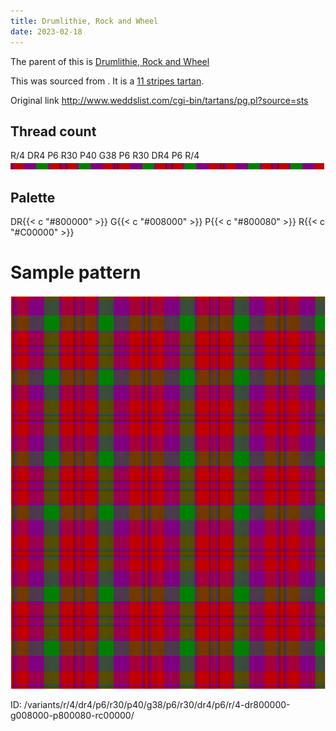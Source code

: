 ```yaml
---
title: Drumlithie, Rock and Wheel
date: 2023-02-18
---
```

The parent of this is [Drumlithie, Rock and Wheel](/tartans/r/4/dr4/p6/r30/p40/g38/p6/r30/dr4/p6/r/4/)


This was sourced from <no value>.  It is a [11 stripes tartan](/stripes/stripes11/).

Original link http://www.weddslist.com/cgi-bin/tartans/pg.pl?source=sts

## Thread count
R/4 DR4 P6 R30 P40 G38 P6 R30 DR4 P6 R/4
![Sett](sett.png)

## Palette
DR{{< c "#800000" >}} G{{< c "#008000" >}} P{{< c "#800080" >}} R{{< c "#C00000" >}}

# Sample pattern

![Tartan detail](tartan.png "R/4 DR4 P6 R30 P40 G38 P6 R30 DR4 P6 R/4 tartan")

ID: /variants/r/4/dr4/p6/r30/p40/g38/p6/r30/dr4/p6/r/4-dr800000-g008000-p800080-rc00000/